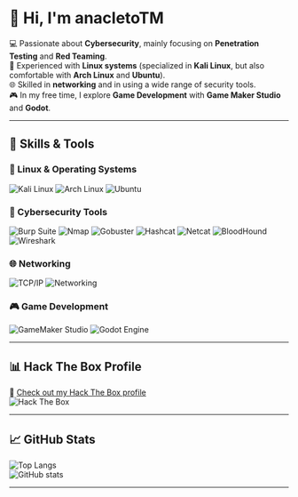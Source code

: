# 👋 Hi, I'm anacletoTM

💻 Passionate about **Cybersecurity**, mainly focusing on **Penetration Testing** and **Red Teaming**.  
🐧 Experienced with **Linux systems** (specialized in **Kali Linux**, but also comfortable with **Arch Linux** and **Ubuntu**).  
🌐 Skilled in **networking** and in using a wide range of security tools.  
🎮 In my free time, I explore **Game Development** with **Game Maker Studio** and **Godot**.  

---

## 🚀 Skills & Tools

### 🐧 Linux & Operating Systems
![Kali Linux](https://img.shields.io/badge/Kali_Linux-557C94?style=for-the-badge&logo=kalilinux&logoColor=white)
![Arch Linux](https://img.shields.io/badge/Arch_Linux-1793D1?style=for-the-badge&logo=arch-linux&logoColor=white)
![Ubuntu](https://img.shields.io/badge/Ubuntu-E95420?style=for-the-badge&logo=ubuntu&logoColor=white)

### 🔧 Cybersecurity Tools
![Burp Suite](https://img.shields.io/badge/Burp_Suite-FF6633?style=for-the-badge&logo=burp-suite&logoColor=white)
![Nmap](https://img.shields.io/badge/Nmap-0078D6?style=for-the-badge&logo=gnu-bash&logoColor=white)
![Gobuster](https://img.shields.io/badge/Gobuster-2E3440?style=for-the-badge&logo=linux&logoColor=white)
![Hashcat](https://img.shields.io/badge/Hashcat-9B59B6?style=for-the-badge&logo=hack-the-box&logoColor=white)
![Netcat](https://img.shields.io/badge/Netcat-006400?style=for-the-badge&logo=gnu-bash&logoColor=white)
![BloodHound](https://img.shields.io/badge/BloodHound-FF0000?style=for-the-badge&logo=hack-the-box&logoColor=white)
![Wireshark](https://img.shields.io/badge/Wireshark-1679A7?style=for-the-badge&logo=wireshark&logoColor=white)

### 🌐 Networking
![TCP/IP](https://img.shields.io/badge/TCP/IP-000000?style=for-the-badge&logo=cisco&logoColor=white)
![Networking](https://img.shields.io/badge/Networking-006699?style=for-the-badge&logo=linux-foundation&logoColor=white)

### 🎮 Game Development
![GameMaker Studio](https://img.shields.io/badge/GameMaker_Studio-000000?style=for-the-badge&logo=gamemaker&logoColor=white)
![Godot Engine](https://img.shields.io/badge/Godot_Engine-478CBF?style=for-the-badge&logo=godot-engine&logoColor=white)

---

## 📊 Hack The Box Profile
🔗 [Check out my Hack The Box profile](https://app.hackthebox.com/profile/YOUR-ID)  
![Hack The Box](https://img.shields.io/badge/Hack_The_Box-111927?style=for-the-badge&logo=hack-the-box&logoColor=9FEF00)

---

## 📈 GitHub Stats
![Top Langs](https://github-readme-stats.vercel.app/api/top-langs/?username=YOUR-USERNAME&layout=compact&theme=tokyonight)  
![GitHub stats](https://github-readme-stats.vercel.app/api?username=YOUR-USERNAME&show_icons=true&theme=tokyonight)

---
